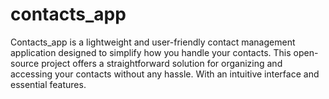 # contacts_app
Contacts_app is a lightweight and user-friendly contact management application designed to simplify how you handle your contacts. This open-source project offers a straightforward solution for organizing and accessing your contacts without any hassle. With an intuitive interface and essential features.
